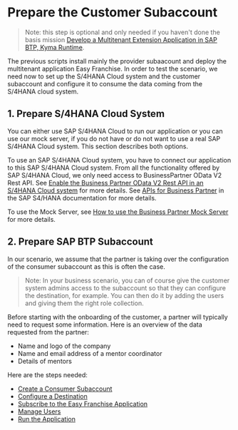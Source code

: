 # Prepare the Customer Subaccount

> Note: this step is optional and only needed if you haven't done the basis mission [Develop a Multitenant Extension Application in SAP BTP, Kyma Runtime](https://discovery-center.cloud.sap/missiondetail/3683/3726/).

The previous scripts install mainly the provider subaacount and deploy the multitenant application Easy Franchise. In order to test the scenario, we need now to set up the S/4HANA Cloud system and the customer subaccount and configure it to consume the data coming from the S/4HANA cloud system. 

## 1. Prepare S/4HANA Cloud System
You can either use SAP S/4HANA Cloud to run our application or you can use our mock server, if you do not have or do not want to use a real SAP S/4HANA Cloud system. This section describes both options.

To use an SAP S/4HANA Cloud system, you have to connect our application to this SAP S/4HANA Cloud system. From all the functionality offered by SAP S/4HANA Cloud, we only need access to BusinessPartner OData V2 Rest API.
See [Enable the Business Partner OData V2 Rest API in an S/4HANA Cloud system](https://github.com/SAP-samples/btp-kyma-multitenant-extension/blob/main/documentation/appendix/enable-odata-of-s4hana/README.md) for more details.
See [APIs for Business Partner](https://help.sap.com/viewer/44e06f22436c43e582db6ccd5250e29b/2020.000/en-US/9fca825858239244e10000000a4450e5.html) in the SAP S4/HANA documentation for more details.

To use the Mock Server, see [How to use the Business Partner Mock Server](https://github.com/SAP-samples/btp-kyma-multitenant-extension/blob/main/documentation/appendix/business-partner-mock/README.md) for more details.

## 2. Prepare SAP BTP Subaccount
In our scenario, we assume that the partner is taking over the configuration of the consumer subaccount as this is often the case.
> Note: In your business scenario, you can of course give the customer system admins access to the subaccount so that they can configure the destination, for example. You can then do it by adding the users and giving them the right role collection.

Before starting with the onboarding of the customer, a partner will typically need to request some information. Here is an overview of the data requested from the partner:
* Name and logo of the company
* Name and email address of a mentor coordinator
* Details of mentors

Here are the steps needed:
* [Create a Consumer Subaccount](https://github.com/SAP-samples/btp-kyma-multitenant-extension/blob/main/documentation/test-customer-onboarding/create-consumer-subaccount/README.md)
* [Configure a Destination](https://github.com/SAP-samples/btp-kyma-multitenant-extension/blob/main/documentation/test-customer-onboarding/configure-destination/README.md)
* [Subscribe to the Easy Franchise Application](https://github.com/SAP-samples/btp-kyma-multitenant-extension/blob/main/documentation/test-customer-onboarding/subscribe-easyfranchise-app/README.md)
* [Manage Users](https://github.com/SAP-samples/btp-kyma-multitenant-extension/blob/main/documentation/test-customer-onboarding/manage-users/README.md)
* [Run the Application](https://github.com/SAP-samples/btp-kyma-multitenant-extension/blob/main/documentation/test-customer-onboarding/run-application/README.md)
